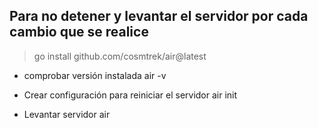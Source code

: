 ## Para no detener y levantar el servidor por cada cambio que se realice
> go install github.com/cosmtrek/air@latest

* comprobar versión instalada
    air -v

* Crear configuración para reiniciar el servidor
	air init

* Levantar servidor
	air